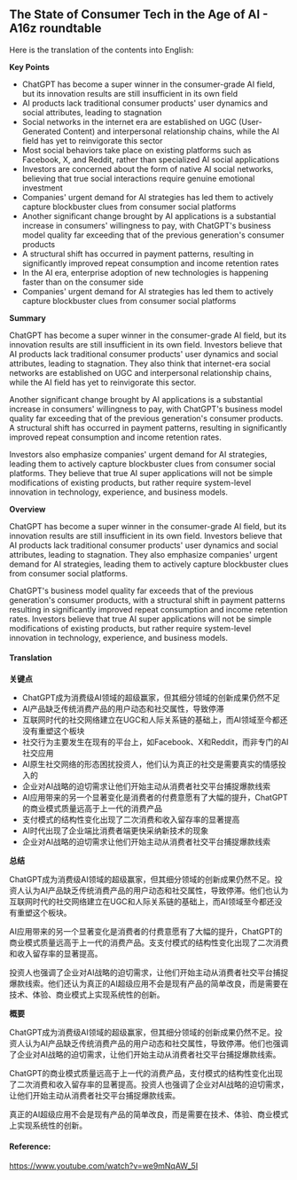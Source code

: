 ## The State of Consumer Tech in the Age of AI - A16z roundtable

Here is the translation of the contents into English:

**Key Points**

* ChatGPT has become a super winner in the consumer-grade AI field, but its innovation results are still insufficient in its own field
* AI products lack traditional consumer products' user dynamics and social attributes, leading to stagnation
* Social networks in the internet era are established on UGC (User-Generated Content) and interpersonal relationship chains, while the AI field has yet to reinvigorate this sector
* Most social behaviors take place on existing platforms such as Facebook, X, and Reddit, rather than specialized AI social applications
* Investors are concerned about the form of native AI social networks, believing that true social interactions require genuine emotional investment
* Companies' urgent demand for AI strategies has led them to actively capture blockbuster clues from consumer social platforms
* Another significant change brought by AI applications is a substantial increase in consumers' willingness to pay, with ChatGPT's business model quality far exceeding that of the previous generation's consumer products
* A structural shift has occurred in payment patterns, resulting in significantly improved repeat consumption and income retention rates
* In the AI era, enterprise adoption of new technologies is happening faster than on the consumer side
* Companies' urgent demand for AI strategies has led them to actively capture blockbuster clues from consumer social platforms

**Summary**

ChatGPT has become a super winner in the consumer-grade AI field, but its innovation results are still insufficient in its own field. Investors believe that AI products lack traditional consumer products' user dynamics and social attributes, leading to stagnation. They also think that internet-era social networks are established on UGC and interpersonal relationship chains, while the AI field has yet to reinvigorate this sector.

Another significant change brought by AI applications is a substantial increase in consumers' willingness to pay, with ChatGPT's business model quality far exceeding that of the previous generation's consumer products. A structural shift has occurred in payment patterns, resulting in significantly improved repeat consumption and income retention rates.

Investors also emphasize companies' urgent demand for AI strategies, leading them to actively capture blockbuster clues from consumer social platforms. They believe that true AI super applications will not be simple modifications of existing products, but rather require system-level innovation in technology, experience, and business models.

**Overview**

ChatGPT has become a super winner in the consumer-grade AI field, but its innovation results are still insufficient in its own field. Investors believe that AI products lack traditional consumer products' user dynamics and social attributes, leading to stagnation. They also emphasize companies' urgent demand for AI strategies, leading them to actively capture blockbuster clues from consumer social platforms.

ChatGPT's business model quality far exceeds that of the previous generation's consumer products, with a structural shift in payment patterns resulting in significantly improved repeat consumption and income retention rates. Investors believe that true AI super applications will not be simple modifications of existing products, but rather require system-level innovation in technology, experience, and business models.

#### Translation 

**关键点**

* ChatGPT成为消费级AI领域的超级赢家，但其细分领域的创新成果仍然不足
* AI产品缺乏传统消费产品的用户动态和社交属性，导致停滞
* 互联网时代的社交网络建立在UGC和人际关系链的基础上，而AI领域至今都还没有重塑这个板块
* 社交行为主要发生在现有的平台上，如Facebook、X和Reddit，而非专门的AI社交应用
* AI原生社交网络的形态困扰投资人，他们认为真正的社交是需要真实的情感投入的
* 企业对AI战略的迫切需求让他们开始主动从消费者社交平台捕捉爆款线索
* AI应用带来的另一个显著变化是消费者的付费意愿有了大幅的提升，ChatGPT的商业模式质量远高于上一代的消费产品
* 支付模式的结构性变化出现了二次消费和收入留存率的显著提高
* AI时代出现了企业端比消费者端更快采纳新技术的现象
* 企业对AI战略的迫切需求让他们开始主动从消费者社交平台捕捉爆款线索

**总结**

ChatGPT成为消费级AI领域的超级赢家，但其细分领域的创新成果仍然不足。投资人认为AI产品缺乏传统消费产品的用户动态和社交属性，导致停滞。他们也认为互联网时代的社交网络建立在UGC和人际关系链的基础上，而AI领域至今都还没有重塑这个板块。

AI应用带来的另一个显著变化是消费者的付费意愿有了大幅的提升，ChatGPT的商业模式质量远高于上一代的消费产品。支支付模式的结构性变化出现了二次消费和收入留存率的显著提高。

投资人也强调了企业对AI战略的迫切需求，让他们开始主动从消费者社交平台捕捉爆款线索。他们还认为真正的AI超级应用不会是现有产品的简单改良，而是需要在技术、体验、商业模式上实现系统性的创新。

**概要**

ChatGPT成为消费级AI领域的超级赢家，但其细分领域的创新成果仍然不足。投资人认为AI产品缺乏传统消费产品的用户动态和社交属性，导致停滞。他们也强调了企业对AI战略的迫切需求，让他们开始主动从消费者社交平台捕捉爆款线索。

ChatGPT的商业模式质量远高于上一代的消费产品，支付模式的结构性变化出现了二次消费和收入留存率的显著提高。投资人也强调了企业对AI战略的迫切需求，让他们开始主动从消费者社交平台捕捉爆款线索。

真正的AI超级应用不会是现有产品的简单改良，而是需要在技术、体验、商业模式上实现系统性的创新。

#### Reference: 

https://www.youtube.com/watch?v=we9mNqAW_5I